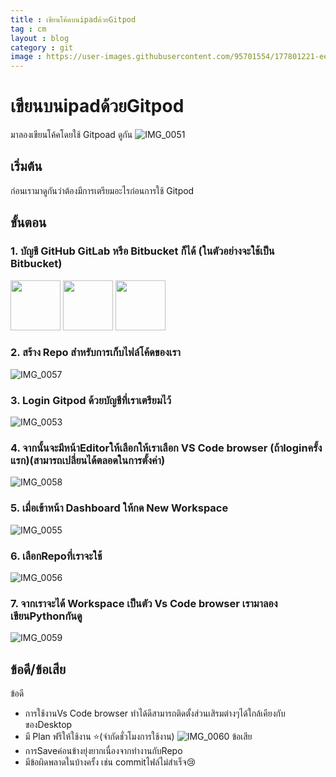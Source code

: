 ```yaml
---
title : เขียนโค้ดบนipadด้วยGitpod
tag : cm
layout : blog
category : git
image : https://user-images.githubusercontent.com/95701554/177801221-ee7c8819-0728-4046-a0e7-fdb208b80484.jpeg
---
```

# เขียนบนipadด้วยGitpod
มาลองเขียนโค้คโดยใช้ Gitpoad ดูกัน
![IMG_0051](https://user-images.githubusercontent.com/95701554/177801221-ee7c8819-0728-4046-a0e7-fdb208b80484.jpeg)

## เริ่มต้น
ก่อนเรามาดูกันว่าต้องมีการเตรียมอะไรก่อนการใช้ Gitpod 

## ขั้นตอน
### 1. บัญชี GitHub GitLab หรือ Bitbucket ก็ได้   (ในตัวอย่างจะใช้เป็น Bitbucket)

<img height="80px" src="https://camo.githubusercontent.com/2df879face31547885e6d129c42b3fa719785f9932ec4c8cf4af7b5721f16ee1/68747470733a2f2f63646e2e737667706f726e2e636f6d2f6c6f676f732f6769746875622d69636f6e2e7376673f726573706f6e73652d636f6e74656e742d646973706f736974696f6e3d6174746163686d656e7425334266696c656e616d652533446769746875622d69636f6e2e737667"/> <img height="80px" src="https://camo.githubusercontent.com/3c507866be9674e907a623541c64e5e0cab6efc04474d8f2e574a60f4d37f37a/68747470733a2f2f63646e2e737667706f726e2e636f6d2f6c6f676f732f6769746c61622e7376673f726573706f6e73652d636f6e74656e742d646973706f736974696f6e3d6174746163686d656e7425334266696c656e616d652533446769746c61622e737667" />
<img height="80px" src="https://camo.githubusercontent.com/06e29072129c052c529a53c9bc97eefc5c3b0f061708e1d12c1d16986614013e/68747470733a2f2f63646e2e737667706f726e2e636f6d2f6c6f676f732f6269746275636b65742e7376673f726573706f6e73652d636f6e74656e742d646973706f736974696f6e3d6174746163686d656e7425334266696c656e616d652533446269746275636b65742e737667"/>

### 2. สร้าง Repo สำหรับการเก็บไฟล์โค้ดของเรา
![IMG_0057](https://user-images.githubusercontent.com/95701554/177801551-29056aae-d137-44cc-977a-96bf55d07ab2.png)


### 3. Login Gitpod ด้วยบัญชีที่เราเตรียมไว้
![IMG_0053](https://user-images.githubusercontent.com/95701554/177801859-d198f589-9bde-4201-9487-77f7be1b2d30.png)

### 4. จากนั้นจะมีหน้าEditorให้เลือกให้เราเลือก VS Code browser (ถ้าloginครั้งแรก)(สามารถเปลี่ยนได้ตลอดในการตั้งค่า)
![IMG_0058](https://user-images.githubusercontent.com/95701554/177805098-b2d99efb-54e6-4ecb-94d9-803ae1c3a72a.jpeg)

### 5. เมื่อเข้าหน้า Dashboard ให้กด New Workspace
![IMG_0055](https://user-images.githubusercontent.com/95701554/177804272-85a265d8-daae-42bc-9138-9532c14ceb2c.jpeg)

### 6. เลือกRepoที่เราจะใช้
![IMG_0056](https://user-images.githubusercontent.com/95701554/177801701-d2b885c8-1df4-4d27-8711-7812cf95328c.png)

### 7. จากเราจะได้ Workspace เป็นตัว Vs Code browser เรามาลองเขียนPythonกันดู
![IMG_0059](https://user-images.githubusercontent.com/95701554/177807211-ad0a4887-5417-42f6-88a8-8e62f6c10a54.png)

## ข้อดี/ข้อเสีย
ข้อดี
+ การใช้งานVs Code browser ทำได้ดีสามารถติดตั้งส่วนเสิรมต่างๆได้ใกล้เคียงกับของDesktop
+ มี Plan ฟรีให้ใช้งาน ⭐(จำกัดชั่วโมงการใช้งาน)
  ![IMG_0060](https://user-images.githubusercontent.com/95701554/177809118-2072955a-9dde-4d41-af6a-ad999e05ae5f.jpeg)
ข้อเสีย
+ การSaveค่อนข้างยุ่งยากเนื่องจากทำงานกับRepo
+ มีข้อผิดพลาดในบ้างครั้ง เช่น commitไฟล์ไม่สำเร็จ😢

